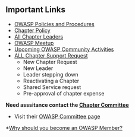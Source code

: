 ## Important Links
* [OWASP Policies and Procedures](https://owasp.org/www-policy/)
* [Chapter Policy](https://owasp.org/www-policy/)
* [All Chapter Leaders](/chapters/leaders/)
* [OWASP Meetup](https://owasp.meetup.com)
* [Upcoming OWASP Community Activities](/chapters/events/)
* [ALL Chapter Support Request](https://owasporg.atlassian.net/servicedesk/customer/portal/8) 
  - New Chapter Request
  - New Leader
  - Leader stepping down
  - Reactivating a Chapter
  - Shared Service request
  - Pre-approval of chapter expense
  
**Need asssitance contact the [Chapter Committee](mailto:chapter-committee@owasp.org)**
* Visit their [OWASP Committee page](https://owasp.org/www-committee-chapter/)

*[Why should you become an OWASP Member?](https://youtu.be/RrUQYkzdaos)
